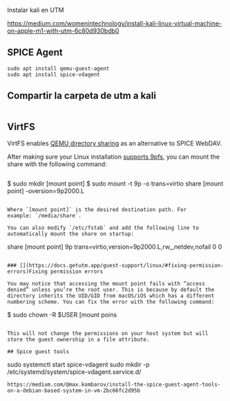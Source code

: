 Instalar kali en UTM

https://medium.com/womenintechnology/install-kali-linux-virtual-machine-on-apple-m1-with-utm-6c80d930bdb0

## SPICE Agent


```
sudo apt install qemu-guest-agent
sudo apt install spice-vdagent
```



## Compartir la carpeta de utm a kali
```
```

## VirtFS

VirtFS enables [QEMU directory sharing](https://docs.getutm.app/settings-qemu/sharing/#virtfs) as an alternative to SPICE WebDAV.

After making sure your Linux installation [supports 9pfs](https://docs.getutm.app/guest-support/linux/#drivers), you can mount the share with the following command:

```

```
$ sudo mkdir [mount point]
$ sudo mount -t 9p -o trans=virtio share [mount point] -oversion=9p2000.L
```

Where `[mount point]` is the desired destination path. For example: `/media/share`.

You can also modify `/etc/fstab` and add the following line to automatically mount the share on startup:

```
share	[mount point]	9p	trans=virtio,version=9p2000.L,rw,_netdev,nofail	0	0
```

### [](https://docs.getutm.app/guest-support/linux/#fixing-permission-errors)Fixing permission errors

You may notice that accessing the mount point fails with “access denied” unless you’re the root user. This is because by default the directory inherits the UID/GID from macOS/iOS which has a different numbering scheme. You can fix the error with the following command:

```
$ sudo chown -R $USER [mount poins
```

This will not change the permissions on your host system but will store the guest ownership in a file attribute.

## Spice guest tools

```
sudo systemctl start spice-vdagent
sudo mkdir -p /etc/systemd/system/spice-vdagent.service.d/

```
https://medium.com/@max.kombarov/install-the-spice-guest-agent-tools-on-a-debian-based-system-in-vm-2bc66fc2d95b